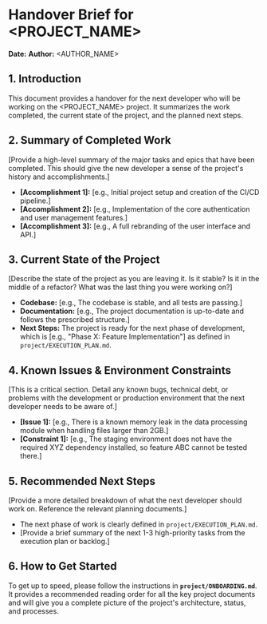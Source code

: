 # Handover Brief for <PROJECT_NAME>

**Date:** <DATE>
**Author:** <AUTHOR_NAME>

## 1. Introduction
This document provides a handover for the next developer who will be working on the <PROJECT_NAME> project. It summarizes the work completed, the current state of the project, and the planned next steps.

## 2. Summary of Completed Work
[Provide a high-level summary of the major tasks and epics that have been completed. This should give the new developer a sense of the project's history and accomplishments.]

*   **[Accomplishment 1]:** [e.g., Initial project setup and creation of the CI/CD pipeline.]
*   **[Accomplishment 2]:** [e.g., Implementation of the core authentication and user management features.]
*   **[Accomplishment 3]:** [e.g., A full rebranding of the user interface and API.]

## 3. Current State of the Project
[Describe the state of the project as you are leaving it. Is it stable? Is it in the middle of a refactor? What was the last thing you were working on?]

*   **Codebase:** [e.g., The codebase is stable, and all tests are passing.]
*   **Documentation:** [e.g., The project documentation is up-to-date and follows the prescribed structure.]
*   **Next Steps:** The project is ready for the next phase of development, which is [e.g., "Phase X: Feature Implementation"] as defined in `project/EXECUTION_PLAN.md`.

## 4. Known Issues & Environment Constraints
[This is a critical section. Detail any known bugs, technical debt, or problems with the development or production environment that the next developer needs to be aware of.]

*   **[Issue 1]:** [e.g., There is a known memory leak in the data processing module when handling files larger than 2GB.]
*   **[Constraint 1]:** [e.g., The staging environment does not have the required XYZ dependency installed, so feature ABC cannot be tested there.]

## 5. Recommended Next Steps
[Provide a more detailed breakdown of what the next developer should work on. Reference the relevant planning documents.]

*   The next phase of work is clearly defined in `project/EXECUTION_PLAN.md`.
*   [Provide a brief summary of the next 1-3 high-priority tasks from the execution plan or backlog.]

## 6. How to Get Started
To get up to speed, please follow the instructions in **`project/ONBOARDING.md`**. It provides a recommended reading order for all the key project documents and will give you a complete picture of the project's architecture, status, and processes.
